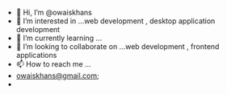 - 👋 Hi, I’m @owaiskhans
- 👀 I’m interested in ...web development , desktop application development 
- 🌱 I’m currently learning ...
- 💞️ I’m looking to collaborate on ...web development , frontend applications
- 📫 How to reach me ...
- owaiskhans@gmail.com;
- 

<!---
owaiskhans/owaiskhans is a ✨ special ✨ repository because its `README.md` (this file) appears on your GitHub profile.
You can click the Preview link to take a look at your changes.
--->

